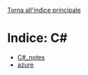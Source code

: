 [Torna all'indice principale](../README.md)

# Indice: C#

- [C#_notes](C#_notes.md)
- [azure](azure.md)